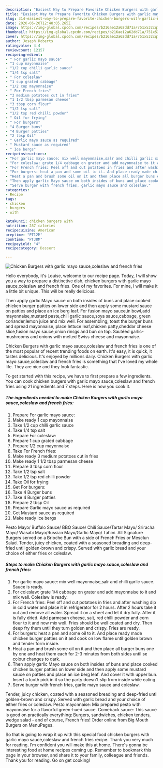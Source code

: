 ```yaml
---
description: "Easiest Way to Prepare Favorite Chicken Burgers with garlic mayo sauce,coleslaw and french fries"
title: "Easiest Way to Prepare Favorite Chicken Burgers with garlic mayo sauce,coleslaw and french fries"
slug: 314-easiest-way-to-prepare-favorite-chicken-burgers-with-garlic-mayo-sauce-coleslaw-and-french-fries
date: 2020-06-20T12:48:05.265Z
image: https://img-global.cpcdn.com/recipes/b216ae12a62dd71a/751x532cq70/chicken-burgers-with-garlic-mayo-saucecoleslaw-and-french-fries-recipe-main-photo.jpg
thumbnail: https://img-global.cpcdn.com/recipes/b216ae12a62dd71a/751x532cq70/chicken-burgers-with-garlic-mayo-saucecoleslaw-and-french-fries-recipe-main-photo.jpg
cover: https://img-global.cpcdn.com/recipes/b216ae12a62dd71a/751x532cq70/chicken-burgers-with-garlic-mayo-saucecoleslaw-and-french-fries-recipe-main-photo.jpg
author: Joseph Roberts
ratingvalue: 4.4
reviewcount: 12157
recipeingredient:
- " For garlic mayo sauce"
- "1 cup mayonnaise"
- "1/2 cup chilli garlic sauce"
- "1/4 tsp salt"
- " For coleslaw"
- "1 cup grated cabbage"
- "1/2 cup mayonnaise"
- " For French fries"
- "3 medium potatoes cut in fries"
- "1 1/2 tbsp parmesan cheese"
- "3 tbsp corn flour"
- "1/2 tsp salt"
- "1/2 tsp red chilli powder"
- " Oil for frying"
- " For burgers"
- "4 Burger buns"
- "4 Burger patties"
- "2 tbsp Oil"
- " Garlic mayo sauce as required"
- " Mustard sauce as required"
- " Ice bergs"
recipeinstructions:
- "For garlic mayo sauce: mix well mayonnaise,salr and chilli garlic sauce. Sauce is ready."
- "For coleslaw: grate 1/4 cabbage on grater and add mayonnaise to it and mix well. Coleslaw is ready."
- "For French fries: Peel off and cut potatoes in fries and after washing dip in cold water and place it in refrigerator for 2 hours. After 2 hours take it out and remove all water. Spread it on a sheet and let it dry fully. After it is fully dried. Add parmesan cheese, salt, red chilli powder and corn flour to it and now mix well. Fries should be well coated and dry. Then deep fry them until they turn golden and crispy. Fries are ready."
- "For burgers: heat a pan and some oil to it. And place ready made chicken burger patties on it and cook on low flame until golden brown and tender form inside."
- "Heat a pan and brush some oil on it and then place all burger buns one by one and heat them each for 2-3 minutes from both sides until se colour changes to dark."
- "Then apply garlic Mayo sauce on both insides of buns and place cooked chicken burger patties on lower side and then apply some mustard sauce on patties and place an ice berg leaf. And cover it with upper bun. Insert a tooth pick in it so the party doesn&#39;t slip from inside while eating."
- "Serve burger with french fries, garlic mayo sauce and coleslaw."
categories:
- Recipe
tags:
- chicken
- burgers
- with

katakunci: chicken burgers with 
nutrition: 287 calories
recipecuisine: American
preptime: "PT12M"
cooktime: "PT38M"
recipeyield: "4"
recipecategory: Dessert

---
```



![Chicken Burgers with garlic mayo sauce,coleslaw and french fries](https://img-global.cpcdn.com/recipes/b216ae12a62dd71a/751x532cq70/chicken-burgers-with-garlic-mayo-saucecoleslaw-and-french-fries-recipe-main-photo.jpg)

Hello everybody, it's Louise, welcome to our recipe page. Today, I will show you a way to prepare a distinctive dish, chicken burgers with garlic mayo sauce,coleslaw and french fries. One of my favorites. For mine, I will make it a little bit unique. This will be really delicious.

Then apply garlic Mayo sauce on both insides of buns and place cooked chicken burger patties on lower side and then apply some mustard sauce on patties and place an ice berg leaf. For fusion mayo sauce,in bowl,add mayonnaise,mustard paste,chili garlic sauce,soya sauce,cabbage, green coriander,lemon juice and mix well. For assembling, toast the burger buns and spread mayonnaise, place lettuce leaf,chicken patty,cheddar cheese slice,fusion mayo sauce,onion rinsgs and bun on top. Sautéed garlic-mushrooms and onions with melted Swiss cheese and mayonnaise.

Chicken Burgers with garlic mayo sauce,coleslaw and french fries is one of the most popular of recent trending foods on earth. It's easy, it is quick, it tastes delicious. It's enjoyed by millions daily. Chicken Burgers with garlic mayo sauce,coleslaw and french fries is something that I've loved my whole life. They are nice and they look fantastic.


To get started with this recipe, we have to first prepare a few ingredients. You can cook chicken burgers with garlic mayo sauce,coleslaw and french fries using 21 ingredients and 7 steps. Here is how you cook it.

<!--inarticleads1-->

##### The ingredients needed to make Chicken Burgers with garlic mayo sauce,coleslaw and french fries:

1. Prepare  For garlic mayo sauce:
1. Make ready 1 cup mayonnaise
1. Take 1/2 cup chilli garlic sauce
1. Take 1/4 tsp salt
1. Prepare  For coleslaw:
1. Prepare 1 cup grated cabbage
1. Prepare 1/2 cup mayonnaise
1. Take  For French fries:
1. Make ready 3 medium potatoes cut in fries
1. Make ready 1 1/2 tbsp parmesan cheese
1. Prepare 3 tbsp corn flour
1. Take 1/2 tsp salt
1. Take 1/2 tsp red chilli powder
1. Take  Oil for frying
1. Get  For burgers:
1. Take 4 Burger buns
1. Take 4 Burger patties
1. Prepare 2 tbsp Oil
1. Prepare  Garlic mayo sauce as required
1. Get  Mustard sauce as required
1. Make ready  Ice bergs


Pesto Mayo/ Buffalo Sauce/ BBQ Sauce/ Chili Sauce/Tartar Mayo/ Sriracha Mayo/ Wasabi Mayo/Russian Mayo/Garlic Mayo/ Tahini. All Signature Burgers served on a Brioche Bun with a side of French Fries or Mesclun Salad. Tender, juicy chicken, coated with a seasoned breading and deep-fried until golden-brown and crispy. Served with garlic bread and your choice of either fries or coleslaw. 

<!--inarticleads2-->

##### Steps to make Chicken Burgers with garlic mayo sauce,coleslaw and french fries:

1. For garlic mayo sauce: mix well mayonnaise,salr and chilli garlic sauce. Sauce is ready.
1. For coleslaw: grate 1/4 cabbage on grater and add mayonnaise to it and mix well. Coleslaw is ready.
1. For French fries: Peel off and cut potatoes in fries and after washing dip in cold water and place it in refrigerator for 2 hours. After 2 hours take it out and remove all water. Spread it on a sheet and let it dry fully. After it is fully dried. Add parmesan cheese, salt, red chilli powder and corn flour to it and now mix well. Fries should be well coated and dry. Then deep fry them until they turn golden and crispy. Fries are ready.
1. For burgers: heat a pan and some oil to it. And place ready made chicken burger patties on it and cook on low flame until golden brown and tender form inside.
1. Heat a pan and brush some oil on it and then place all burger buns one by one and heat them each for 2-3 minutes from both sides until se colour changes to dark.
1. Then apply garlic Mayo sauce on both insides of buns and place cooked chicken burger patties on lower side and then apply some mustard sauce on patties and place an ice berg leaf. And cover it with upper bun. Insert a tooth pick in it so the party doesn&#39;t slip from inside while eating.
1. Serve burger with french fries, garlic mayo sauce and coleslaw.


Tender, juicy chicken, coated with a seasoned breading and deep-fried until golden-brown and crispy. Served with garlic bread and your choice of either fries or coleslaw. Pesto mayonnaise: Mix prepared pesto with mayonnaise for a flavorful green-hued sauce. Comeback sauce: This sauce is good on practically everything: Burgers, sandwiches, chicken tenders, wedge salad - and of course, French fries! Order online from Big Mouth Burgers on MenuPages. 

So that is going to wrap it up with this special food chicken burgers with garlic mayo sauce,coleslaw and french fries recipe. Thank you very much for reading. I'm confident you will make this at home. There's gonna be interesting food at home recipes coming up. Remember to bookmark this page in your browser, and share it to your family, colleague and friends. Thank you for reading. Go on get cooking!
